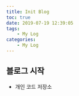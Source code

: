 ```yaml
---
title: Init Blog
toc: true
date: 2019-07-19 12:39:05
tags: 
    - My Log
categories: 
    - My Log
---
```


## 블로그 시작
- 개인 코드 저장소
